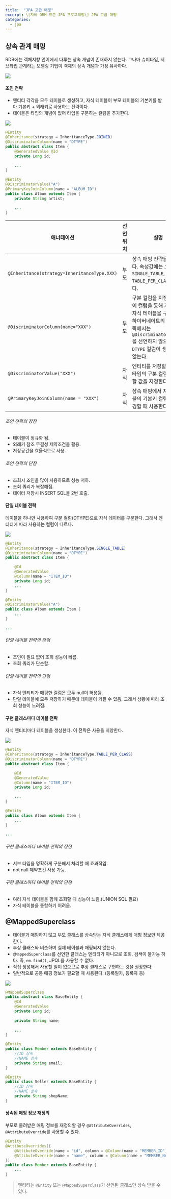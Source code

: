 ```yaml
---
title:  "JPA 고급 매핑"
excerpt: \[자바 ORM 표준 JPA 프로그래밍\] JPA 고급 매핑
categories:
  - jpa
---
```


## 상속 관계 매핑
RDB에는 객체지향 언어에서 다루는 상속 개념이 존재하지 않는다. 그나마 슈퍼타입, 서브타입 관계라는 모델링 기법이 객체의 상속 개념과 가장 유사하다.

<img src="https://cys779988.github.io/assets/img/jpa-11.PNG">  

#### 조인 전략
- 엔티티 각각을 모두 테이블로 생성하고, 자식 테이블이 부모 테이블의 기본키를 받아 기본키 + 외래키로 사용하는 전략이다.
- 테이블은 타입의 개념이 없어 타입을 구분하는 컬럼을 추가한다.

<img src="https://cys779988.github.io/assets/img/jpa-12.PNG">  

  
```java
@Entity
@Inheritance(strategy = InheritanceType.JOINED)
@DiscriminatorColumn(name = "DTYPE")
public abstract class Item {
    @GeneratedValue @Id
    private Long id;
    
    ...
}

@Entity
@DiscriminatorValue("A")
@PrimaryKeyJoinColumn(name = "ALBUM_ID")
public class Album extends Item {
    private String artist;
    
    ...
}
```  

애너테이션 | 선언위치 | 설명 | 기본값
---- | ---- | ---- | ----
`@Inheritance(strategy=InheritanceType.XXX)` | 부모 | 상속 매핑 전략을 지정한다. 속성값에는 `JOINED`, `SINGLE_TABLE`, `TABLE_PER_CLASS` 이 있다. | `SINGLE_TABLE`
`@DiscriminatorColumn(name="XXX")` | 부모 | 구분 컬럼을 지정한다. 이 컬럼을 통해 저장된 자식 테이블을 구분한다. 하이버네이트의 조인 전략에서는 `@DiscriminatorColumn`을 선언하지 않으면 `DTYPE` 컬럼이 생성되지 않는다. | `DTYPE`
`@DiscriminatorValue("XXX")` | 자식 | 엔티티를 저장할 때 슈퍼타입의 구분 컬럼에 저장할 값을 지정한다. | 클래스명
`@PrimaryKeyJoinColumn(name = "XXX")` | 자식 | 상속 매핑에서 자식 테이블의 기본키 컬럼명을 변경할 때 사용한다. | 부모 테이블의 ID 컬럼명

###### 조인 전략의 장점
- 테이블이 정규화 됨.
- 외래키 참조 무결성 제약조건을 활용.
- 저장공간을 효율적으로 사용.

###### 조인 전략의 단점
- 조회시 조인을 많이 사용하므로 성능 저하.
- 조회 쿼리가 복잡해짐.
- 데이터 저장시 INSERT SQL을 2번 호출.

#### 단일 테이블 전략
테이블을 하나만 사용하여 구분 컬럼(DTYPE)으로 자식 데이터를 구분한다. 그래서 엔티티에 따라 사용하는 컬럼이 다르다.

<img src="https://cys779988.github.io/assets/img/jpa-13.PNG">  

  
```java
@Entity
@Inheritance(strategy = InheritanceType.SINGLE_TABLE)
@DiscriminatorColumn(name = "DTYPE")
public abstract class Item {

    @Id
    @GeneratedValue
    @Column(name = "ITEM_ID")
    private Long id;
    ...
}

@Entity
@DiscriminatorValue("A")
public class Album extends Item {
    ...
}

...
```  

###### 단일 테이블 전략의 장점
- 조인이 필요 없어 조회 성능이 빠름.
- 조회 쿼리가 단순함.

###### 단일 테이블 전략의 단점
- 자식 엔티티가 매핑한 컬럼은 모두 null이 허용됨.
- 단일 테이블에 모두 저장하기 때문에 테이블이 커질 수 있음. 그래서 상황에 따라 조회 성능이 느려짐.

#### 구현 클래스마다 테이블 전략
자식 엔티티마다 테이블을 생성한다. 이 전략은 사용을 지양한다.

<img src="https://cys779988.github.io/assets/img/jpa-14.PNG">  

  
```java
@Entity
@Inheritance(strategy = InheritanceType.TABLE_PER_CLASS)
@DiscriminatorColumn(name = "DTYPE")
public abstract class Item {

    @Id
    @GeneratedValue
    @Column(name = "ITEM_ID")
    private Long id;
    
    ...
}

@Entity
public class Album extends Item {
    ...
}

...
```  

###### 구현 클래스마다 테이블 전략의 장점
- 서브 타입을 명확하게 구분해서 처리할 때 효과적임.
- not null 제약조건 사용 가능.

###### 구현 클래스마다 테이블 전략의 단점
- 여러 자식 테이블을 함께 조회할 때 성능이 느림.(UNION SQL 필요)
- 자식 테이블을 통합하기 어려움.

## @MappedSuperclass
- 테이블과 매핑하지 않고 부모 클래스를 상속받는 자식 클래스에게 매핑 정보만 제공한다.
- 추상 클래스와 비슷하며 실제 테이블과 매핑되지 않는다.
- `@MappedSuperclass`를 선언한 클래스는 엔티티가 아니므로 조회, 검색이 불가능 하다. 즉, `em.find()`, JPQL을 사용할 수 없다.
- 직접 생성해서 사용할 일이 없으므로 추상 클래스로 구현하는 것을 권장한다.
- 일반적으로 공통 매핑 정보가 필요할 때 사용된다. (등록일자, 등록자 등)

<img src="https://cys779988.github.io/assets/img/jpa-15.PNG">  

  
```java
@MappedSuperclass
public abstract class BaseEntity {
    @Id
    @GeneratedValue
    private Long id;
    
    private String name;
    
    ...
}

@Entity
public class Member extends BaseEntity {
    //ID 상속
    //NAME 상속
    private String email;
}

@Entity
public class Seller extends BaseEntity {
    //ID 상속
    //NAME 상속
    private String shopName;
}
```  


#### 상속된 매핑 정보 재정의
부모로 물려받은 매핑 정보를 재정의할 경우 `@AttributeOverrides`, `@AttributeOverride`를 사용할 수 있다.

  
```java
@Entity
@AttibuteOverrides({
    @AttibuteOverride(name = "id", column = @Column(name = "MEMBER_ID")),
    @AttibuteOverride(name = "name", column = @Column(name = "MEMBER_NAME")),
})
public class Member extends BaseEntity {
    ...
}
```  

> 엔티티는 `@Entity` 또는 `@MappedSuperclass`가 선언된 클래스만 상속 받을 수 있다.